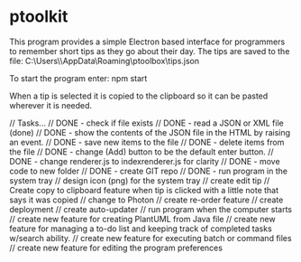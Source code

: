 # ptoolkit

This program provides a simple Electron based interface for programmers to
remember short tips as they go about their day.  The tips are saved to the file:
   C:\Users\\<user>\AppData\Roaming\ptoolbox\tips.json

To start the program enter:
   npm start

When a tip is selected it is copied to the clipboard so it can be pasted
wherever it is needed.

// Tasks...
// DONE - check if file exists
// DONE - read a JSON or XML file (done)
// DONE - show the contents of the JSON file in the HTML by raising an event.
// DONE - save new items to the file
// DONE - delete items from the file
// DONE - change (Add) button to be the default enter button.
// DONE - change renderer.js to indexrenderer.js for clarity
// DONE - move code to new folder
// DONE - create GIT repo
// DONE - run program in the system tray
//    design icon (png) for the system tray
// create edit tip
// Create copy to clipboard feature when tip is clicked with a little note that says it was copied
// change to Photon
// create re-order feature
// create deployment
// create auto-updater
// run program when the computer starts
// create new feature for creating PlantUML from Java file
// create new feature for managing a to-do list and keeping track of completed tasks w/search ability.
// create new feature for executing batch or command files
// create new feature for editing the program preferences
